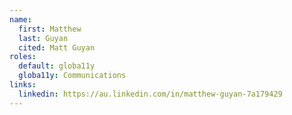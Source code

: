 ```yaml
---
name:
  first: Matthew
  last: Guyan
  cited: Matt Guyan
roles:
  default: globa11y
  globa11y: Communications
links:
  linkedin: https://au.linkedin.com/in/matthew-guyan-7a179429
---
```

